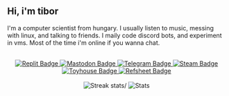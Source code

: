 ## Hi, i'm tibor

I'm a computer scientist from hungary. I usually listen to music, messing with linux, and talking to friends. I maily code discord bots, and experiment in vms. Most of the time i'm online if you wanna chat.

<br>

<div id="badges", align="center">
  <a href="https://replit.com/@Tibor309">
    <img src="https://img.shields.io/badge/replit-313244?style=for-the-badge&logo=replit&logoColor=cdd6f4" alt="Replit Badge"/>
  </a>
  <a href="https://furry.engineer/@tibor">
    <img src="https://img.shields.io/badge/mastodon-313244?style=for-the-badge&logo=mastodon&logoColor=cdd6f4" alt="Mastodon Badge"/>
  </a>
  <a href="https://t.me/tibor309">
    <img src="https://img.shields.io/badge/telegram-313244?style=for-the-badge&logo=telegram&logoColor=cdd6f4" alt="Telegram Badge"/>
  </a>
  <a href="https://steamcommunity.com/id/tibor309">
    <img src="https://img.shields.io/badge/steam-313244?style=for-the-badge&logo=steam&logoColor=cdd6f4" alt="Steam Badge"/>
  </a>
  <a href="https://toyhou.se/tibor">
    <img src="https://img.shields.io/badge/toyhouse-313244?style=for-the-badge&logo=toyhouse&logoColor=cdd6f4" alt="Toyhouse Badge"/>
  </a>
  <a href="https://refsheet.net/Tibor">
    <img src="https://img.shields.io/badge/refsheet-313244?style=for-the-badge&logo=refsheet&logoColor=cdd6f4" alt="Refsheet Badge"/>
  </a>
</div>

<br>
<div id="stats", align="center">
  <img src="https://github-readme-streak-stats.herokuapp.com/?user=tibor309&hide_border=true&background=313244&ring=CDD6F4&fire=CDD6F4&sideLabels=BAC2DE&sideNums=CDD6F4&currStreakNum=CDD6F4&currStreakLabel=CDD6F4&dates=A6ADC8&stroke=585B70&count_private=true" alt="Streak stats/">
  <img src="https://github-readme-stats.vercel.app/api?username=tibor309&&hide_border=true&hide_rank=true&show_icons=true&bg_color=313244&title_color=cdd6f4&icon_color=cdd6f4&text_color=a6adc8&count_private=true" alt="Stats"/>
</div>
<br>
